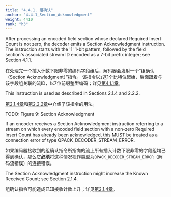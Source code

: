 ```yaml
---
title: "4.4.1. 组确认"
anchor: "4.4.1_Section_Acknowledgment"
weight: 4410
rank: "h3"
---
```


After processing an encoded field section whose declared Required Insert Count is not zero, the decoder emits a Section Acknowledgment instruction. The instruction starts with the '1' 1-bit pattern, followed by the field section's associated stream ID encoded as a 7-bit prefix integer; see Section 4.1.1.

在处理完一个插入计数下限非零的编码字段组后，解码器会发射一个“组确认（Section Acknowledgment）”指令。
该指令以`1`这1个比特位起始，后面跟着与该字段组关联的流ID，以7位前缀整型编码；详见[第4.1.1章]()。

This instruction is used as described in Sections 2.1.4 and 2.2.2.

[第2.1.4章]()和[第2.2.2章]()中介绍了该指令的用法。

TODO: Figure 9: Section Acknowledgment

If an encoder receives a Section Acknowledgment instruction referring to a stream on which every encoded field section with a non-zero Required Insert Count has already been acknowledged, this MUST be treated as a connection error of type QPACK_DECODER_STREAM_ERROR.

如果编码器接收到的组确认指令所指向的流上所有插入计数下限非零的字段组均已得到确认，那么它**必须**将这种情况视作类型为`QPACK_DECODER_STREAM_ERROR`（解码流错误）的连接错误。

The Section Acknowledgment instruction might increase the Known Received Count; see Section 2.1.4.

组确认指令可能造成已知接收计数上升；详见[第2.1.4章]()。
